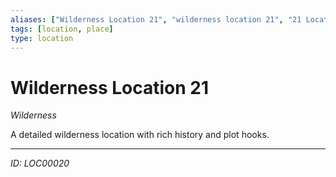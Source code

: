 ```yaml
---
aliases: ["Wilderness Location 21", "wilderness location 21", "21 Location Wilderness"]
tags: [location, place]
type: location
---
```


# Wilderness Location 21

*Wilderness*

A detailed wilderness location with rich history and plot hooks.

---
*ID: LOC00020*
